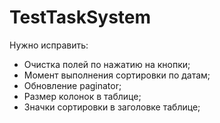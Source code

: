 # TestTaskSystem
Нужно исправить:
- Очистка полей по нажатию на кнопки;
- Момент выполнения сортировки по датам;
- Обновление paginator;
- Размер колонок в таблице;
- Значки сортировки в заголовке таблице;